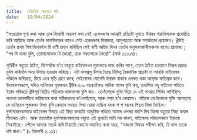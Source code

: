 ```yaml
---
title:  অতিৰিক্ত অধ্যয়ন পাঠ
date:   19/04/2024
---
```


“সত্যতাক ঘৃণা কৰা আৰু তাৰ বিৰোধী আচৰণ কৰা সেই একেধৰণৰ আত্মাই প্ৰতিটো যুগতে ঈশ্বৰৰ শত্ৰুবিলাকক প্ৰৰোচিত কৰি আহিছে আৰু তেওঁৰ দাসবিলাকৰ বাবেও সেই একেধৰণৰ বিশ্বস্ততা, আনুগত্যতা আৰু সতৰ্কতাৰ প্ৰয়োজন। খ্ৰীষ্টই তেওঁৰ প্ৰথম শিষ্যবিলাকলৈ যি বাণী প্ৰদান কৰিছিল সেই বাণী অন্তিম দিনৰ তেওঁৰ অনুসৰণকাৰীসকলৰ বাবেও প্ৰযোজ্য ; “পৰ দি থাকা বুলি, তোমালোকক যি কৈছোঁ, তাক সকলোকে কৈছোঁ” (মাৰ্ক ১৩:৩৭)।

পৃথিৱীৰ বহুতো ঠাইত, বিশেষকৈ য’ত মানুহে বাইবেলখন মুক্তভাৱে লাভ কৰিব পাৰে, তেনে ঠাইত চয়তানে নিজৰ প্ৰভাৱ দুৰ্বল কৰিবলৈ অন্য উপায় ব্যৱহাৰ কৰিছে। এটা ফলপ্ৰসু উপায় হৈছে বিভিন্ন বৈজ্ঞানিক প্ৰচেষ্টা বা আনকি বাইবেলৰ পণ্ডিতৰ জৰিয়তে, যিয়ে এনে স্থতি গ্ৰহণ কৰে; সেইবোৰৰ যোগেদি ঈশ্বৰৰ বাক্যৰ ওপৰত থকা আস্থাক ক্ষতিগ্ৰস্ত কৰে। উদাহৰণস্বৰূপে, যদিও দানিয়েল পুস্তকখন খ্ৰীষ্টৰ ৫০০ বছৰতকৈও অধিক আগৰ বুলি কয়, তথাপিও বহু বাইবেল পণ্ডিতে ইয়াৰ পৰিৱৰ্তে খ্ৰীষ্টপূৰ্ব দ্বিতীয় শতিকাৰ মাজভাগৰ বুলি কয়। তেওঁলোকে যুক্তি দিয়ে যে এই সময়ত লিখিব লাগিছিল; অন্যথা ভাববাদীয়ে ভৱিষ্যতৰ কথা সঠিকভাৱে ক’লেহেঁতেন, আৰু সেয়া হ’ব নোৱাৰে। গতিকে তেওঁলোকে যুক্তি আগবঢ়ায় যে দানিয়েল পুস্তকখন লিখা বুলি কোৱাৰ সময়ত লিখা হোৱা নাছিল বৰঞ্চ শ শ বছৰৰ পিছত লিখা হৈছিল। দুৰ্ভাগ্যজনকভাৱে বাইবেলৰ বিষয়ে এই মিছা কথাটো আধুনিক পণ্ডিতে আমাৰ ওপৰত জাপি দিব বিচৰা বহুতো মিছা কথাৰ ভিতৰত এটা। আৰু তাতোকৈ দুৰ্ভাগ্যজনকভাৱে বহুতে এই ভুলটো মানি লয় কাৰণ, বাইবেলৰ পণ্ডিতসকলে ইয়াকে শিকাইছে। পৌলে আমাক সতৰ্ক কৰি দিয়াটো কোনো আচৰিত কথা নহয়, “সকলো বিষয়ৰ পৰীক্ষা কৰি, যি ভাল তাকে ধৰি ৰাখা।” (১ থিচলনী ৫:২১)।